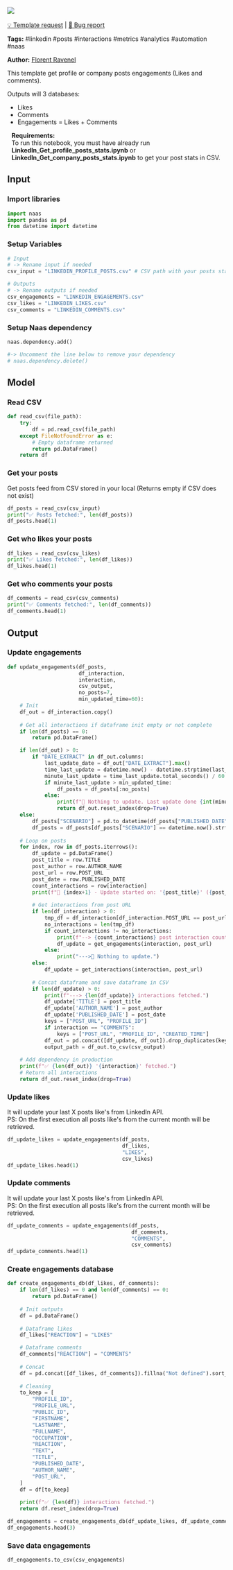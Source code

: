 <a href="https://app.naas.ai/user-redirect/naas/downloader?url=https://raw.githubusercontent.com/jupyter-naas/awesome-notebooks/master/LinkedIn/LinkedIn_Get_posts_engagements.ipynb" target="_parent"><img src="https://naasai-public.s3.eu-west-3.amazonaws.com/open_in_naas.svg"/></a><br><br><a href="https://github.com/jupyter-naas/awesome-notebooks/issues/new?assignees=&labels=&template=template-request.md&title=Tool+-+Action+of+the+notebook+">💡 Template request</a> | <a href="https://github.com/jupyter-naas/awesome-notebooks/issues/new?assignees=&labels=bug&template=bug_report.md&title=LinkedIn+-+Get+posts+engagements:+Error+short+description">🚨 Bug report</a>

**Tags:** #linkedin #posts #interactions #metrics #analytics #automation #naas

**Author:** [Florent Ravenel](https://www.linkedin.com/in/florent-ravenel/)

This template get profile or company posts engagements (Likes and comments).

Outputs will 3 databases:
- Likes
- Comments
- Engagements = Likes + Comments

<div class="alert alert-info" role="info" style="margin: 10px">
<b>Requirements:</b><br>
To run this notebook, you must have already run <b>LinkedIn_Get_profile_posts_stats.ipynb</b> or <b>LinkedIn_Get_company_posts_stats.ipynb</b> to get your post stats in CSV.<br>
</div>

## Input

### Import libraries


```python
import naas
import pandas as pd
from datetime import datetime
```

### Setup Variables


```python
# Input
# -> Rename input if needed
csv_input = "LINKEDIN_PROFILE_POSTS.csv" # CSV path with your posts stats generated with 'LinkedIn_Get_profile_posts_stats.ipynb' or 'LinkedIn_Get_company_posts_stats.ipynb'

# Outputs
# -> Rename outputs if needed
csv_engagements = "LINKEDIN_ENGAGEMENTS.csv"
csv_likes = "LINKEDIN_LIKES.csv"
csv_comments = "LINKEDIN_COMMENTS.csv"
```

### Setup Naas dependency


```python
naas.dependency.add()

#-> Uncomment the line below to remove your dependency
# naas.dependency.delete()
```

## Model

### Read CSV


```python
def read_csv(file_path):
    try:
        df = pd.read_csv(file_path)
    except FileNotFoundError as e:
        # Empty dataframe returned
        return pd.DataFrame()
    return df
```

### Get your posts
Get posts feed from CSV stored in your local (Returns empty if CSV does not exist)


```python
df_posts = read_csv(csv_input)
print("✅ Posts fetched:", len(df_posts))
df_posts.head(1)
```

### Get who likes your posts


```python
df_likes = read_csv(csv_likes)
print("✅ Likes fetched:", len(df_likes))
df_likes.head(1)
```

### Get who comments your posts


```python
df_comments = read_csv(csv_comments)
print("✅ Comments fetched:", len(df_comments))
df_comments.head(1)
```

## Output

### Update engagements


```python
def update_engagements(df_posts,
                       df_interaction,
                       interaction,
                       csv_output,
                       no_posts=7,
                       min_updated_time=60):
    # Init
    df_out = df_interaction.copy()
    
    # Get all interactions if dataframe init empty or not complete
    if len(df_posts) == 0:
        return pd.DataFrame()

    if len(df_out) > 0:
        if "DATE_EXTRACT" in df_out.columns:
            last_update_date = df_out["DATE_EXTRACT"].max()
            time_last_update = datetime.now() - datetime.strptime(last_update_date, "%Y-%m-%d %H:%M:%S")
            minute_last_update = time_last_update.total_seconds() / 60
            if minute_last_update > min_updated_time:
                df_posts = df_posts[:no_posts]
            else:
                print(f"🛑 Nothing to update. Last update done {int(minute_last_update)} minutes ago.")
                return df_out.reset_index(drop=True)
    else:
        df_posts["SCENARIO"] = pd.to_datetime(df_posts["PUBLISHED_DATE"].str[:-6]).dt.strftime("%Y-%m")
        df_posts = df_posts[df_posts["SCENARIO"] == datetime.now().strftime("%Y-%m")].reset_index(drop=True)
        
    # Loop on posts
    for index, row in df_posts.iterrows():
        df_update = pd.DataFrame()
        post_title = row.TITLE
        post_author = row.AUTHOR_NAME
        post_url = row.POST_URL
        post_date = row.PUBLISHED_DATE
        count_interactions = row[interaction]
        print(f"🔄 {index+1} - Update started on: '{post_title}' ({post_url})")
        
        # Get interactions from post URL
        if len(df_interaction) > 0:
            tmp_df = df_interaction[df_interaction.POST_URL == post_url]
            no_interactions = len(tmp_df)
            if count_interactions != no_interactions:
                print(f"--> {count_interactions} post interaction count vs {no_interactions} interactions.")
                df_update = get_engagements(interaction, post_url)
            else:
                print("--->🛑 Nothing to update.")
        else:
            df_update = get_interactions(interaction, post_url)
        
        # Concat dataframe and save dataframe in CSV
        if len(df_update) > 0:
            print(f"---> {len(df_update)} interactions fetched.")
            df_update['TITLE'] = post_title
            df_update['AUTHOR_NAME'] = post_author
            df_update['PUBLISHED_DATE'] = post_date
            keys = ["POST_URL", "PROFILE_ID"]
            if interaction == "COMMENTS":
                keys = ["POST_URL", "PROFILE_ID", "CREATED_TIME"]
            df_out = pd.concat([df_update, df_out]).drop_duplicates(keys, keep="first")
            output_path = df_out.to_csv(csv_output)
            
    # Add dependency in production
    print(f"✅ {len(df_out)} '{interaction}' fetched.")
    # Return all interactions
    return df_out.reset_index(drop=True)
```

### Update likes
It will update your last X posts like's from LinkedIn API.<br>
PS: On the first execution all posts like's from the current month will be retrieved.


```python
df_update_likes = update_engagements(df_posts,
                                     df_likes,
                                     "LIKES",
                                     csv_likes)
df_update_likes.head(1)
```

### Update comments
It will update your last X posts like's from LinkedIn API.<br>
PS: On the first execution all posts like's from the current month will be retrieved.


```python
df_update_comments = update_engagements(df_posts,
                                        df_comments,
                                        "COMMENTS",
                                        csv_comments)
df_update_comments.head(1)
```

### Create engagements database


```python
def create_engagements_db(df_likes, df_comments):
    if len(df_likes) == 0 and len(df_comments) == 0:
        return pd.DataFrame()
    
    # Init outputs
    df = pd.DataFrame()
    
    # Dataframe likes
    df_likes["REACTION"] = "LIKES"

    # Dataframe comments
    df_comments["REACTION"] = "COMMENTS"
    
    # Concat
    df = pd.concat([df_likes, df_comments]).fillna("Not defined").sort_values(by="PUBLISHED_DATE", ascending=False)
    
    # Cleaning
    to_keep = [
        "PROFILE_ID",
        "PROFILE_URL",
        "PUBLIC_ID",
        "FIRSTNAME",
        "LASTNAME",
        "FULLNAME",
        "OCCUPATION",
        "REACTION",
        "TEXT",
        "TITLE",
        "PUBLISHED_DATE",
        "AUTHOR_NAME",
        "POST_URL",
    ]
    df = df[to_keep]
    
    print(f"✅ {len(df)} interactions fetched.")
    return df.reset_index(drop=True)

df_engagements = create_engagements_db(df_update_likes, df_update_comments)
df_engagements.head(3)
```

### Save data engagements


```python
df_engagements.to_csv(csv_engagements)
```
